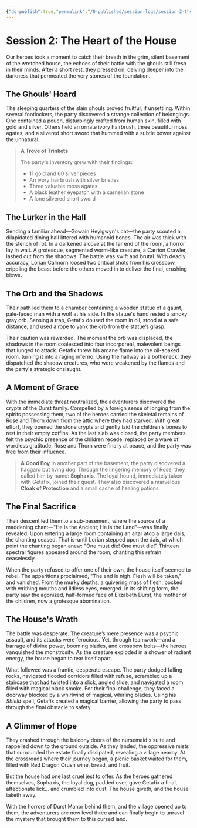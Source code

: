 ```yaml
---
{"dg-publish":true,"permalink":"/0-published/session-logs/session-2-the-heart-of-the-house/"}
---
```


# Session 2: The Heart of the House

Our heroes took a moment to catch their breath in the grim, silent basement of the wretched house, the echoes of their battle with the ghouls still fresh in their minds. After a short rest, they pressed on, delving deeper into the darkness that permeated the very stones of the foundation.

## The Ghouls' Hoard

The sleeping quarters of the slain ghouls proved fruitful, if unsettling. Within several footlockers, the party discovered a strange collection of belongings. One contained a pouch, disturbingly crafted from human skin, filled with gold and silver. Others held an ornate ivory hairbrush, three beautiful moss agates, and a silvered short sword that hummed with a subtle power against the unnatural.

> **A Trove of Trinkets**
> 
> The party's inventory grew with their findings:
> - 11 gold and 60 silver pieces
> - An ivory hairbrush with silver bristles
> - Three valuable moss agates
> - A black leather eyepatch with a carnelian stone
> - A lone silvered short sword

## The Lurker in the Hall

Sending a familiar ahead—Gowain Heylgwyn's cat—the party scouted a dilapidated dining hall littered with humanoid bones. The air was thick with the stench of rot. In a darkened alcove at the far end of the room, a horror lay in wait. A grotesque, segmented worm-like creature, a Carrion Crawler, lashed out from the shadows. The battle was swift and brutal. With deadly accuracy, Lorian Calmorn loosed two critical shots from his crossbow, crippling the beast before the others moved in to deliver the final, crushing blows.

## The Orb and the Shadows

Their path led them to a chamber containing a wooden statue of a gaunt, pale-faced man with a wolf at his side. In the statue's hand rested a smoky gray orb. Sensing a trap, Getafix  doused the room in oil, stood at a safe distance, and used a rope to yank the orb from the statue’s grasp.

Their caution was rewarded. The moment the orb was displaced, the shadows in the room coalesced into four incorporeal, malevolent beings that lunged to attack. Getafix threw his arcane flame into the oil-soaked room, turning it into a raging inferno. Using the hallway as a bottleneck, they dispatched the shadow creatures, who were weakened by the flames and the party's strategic onslaught.

## A Moment of Grace

With the immediate threat neutralized, the adventurers discovered the crypts of the Durst family. Compelled by a foreign sense of longing from the spirits possessing them, two of the heroes carried the skeletal remains of Rose and Thorn down from the attic where they had starved. With great effort, they opened the stone crypts and gently laid the children's bones to rest in their empty coffins. As the last slab was closed, the party members felt the psychic presence of the children recede, replaced by a wave of wordless gratitude. Rose and Thorn were finally at peace, and the party was free from their influence.

> **A Good Boy**
> In another part of the basement, the party discovered a haggard but living dog. Through the lingering memory of Rose, they called him by name: **Sophaxis**. The loyal hound, immediately taken with Getafix, joined their quest. They also discovered a marvelous **Cloak of Protection** and a small cache of healing potions.

## The Final Sacrifice

Their descent led them to a sub-basement, where the source of a maddening chant—"He is the Ancient; He is the Land"—was finally revealed. Upon entering a large room containing an altar atop a large dais, the chanting ceased. That is–until Lorian stepped upon the dais, at which point the chanting began anew: "One must die! One must die!"
Thirteen spectral figures appeared around the room, chanting this refrain ceaselessly.

When the party refused to offer one of their own, the house itself seemed to rebel. The apparitions proclaimed, "The end is nigh. Flesh will be taken," and vanished. From the murky depths, a quivering mass of flesh, pocked with writhing mouths and lidless eyes, emerged. In its shifting form, the party saw the agonized, half-formed face of Elizabeth Durst, the mother of the children, now a grotesque abomination.

## The House's Wrath

The battle was desperate. The creature’s mere presence was a psychic assault, and its attacks were ferocious. Yet, through teamwork—and a barrage of divine power, booming blades, and crossbow bolts—the heroes vanquished the monstrosity. As the creature exploded in a shower of radiant energy, the house began to tear itself apart.

What followed was a frantic, desperate escape. The party dodged falling rocks, navigated flooded corridors filled with refuse, scrambled up a staircase that had twisted into a slick, angled slide, and navigated a room filled with magical black smoke. For their final challenge, they faced a doorway blocked by a whirlwind of magical, whirling blades. Using his _Shield_ spell, Getafix created a magical barrier, allowing the party to pass through the final obstacle to safety.

## A Glimmer of Hope

They crashed through the balcony doors of the nursemaid's suite and rappelled down to the ground outside. As they landed, the oppressive mists that surrounded the estate finally dissipated, revealing a village nearby. At the crossroads where their journey began, a picnic basket waited for them, filled with Red Dragon Crush wine, bread, and fruit.

But the house had one last cruel jest to offer. As the heroes gathered themselves, Sophaxis, the loyal dog, padded over, gave Getafix a final, affectionate lick... and crumbled into dust. The house giveth, and the house taketh away.

With the horrors of Durst Manor behind them, and the village opened up to them, the adventurers are now level three and can finally begin to unravel the mystery that brought them to this cursed land.